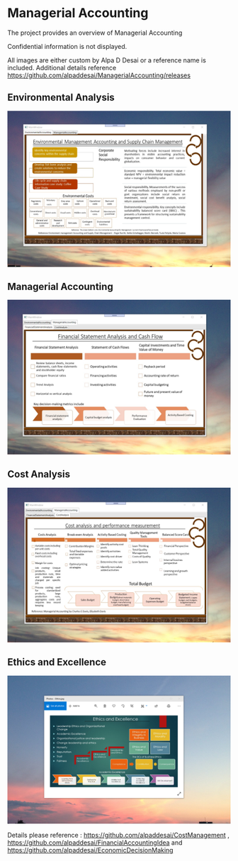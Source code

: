 # Managerial Accounting

The project provides an overview of Managerial Accounting

Confidential information is not displayed.


All images are either custom by Alpa D Desai or a reference name is included. Additional details reference https://github.com/alpaddesai/ManagerialAccounting/releases

## Environmental Analysis
![image](EnvironmentalAccounting.png)

## Managerial Accounting
![image](ManagerialAccounting.png)

## Cost Analysis
![image](CostAnalysis.png)

## Ethics and Excellence
![image](EthicsandExcellence.png)

Details please reference : https://github.com/alpaddesai/CostManagement , https://github.com/alpaddesai/FinancialAccountingIdea and https://github.com/alpaddesai/EconomicDecisionMaking
